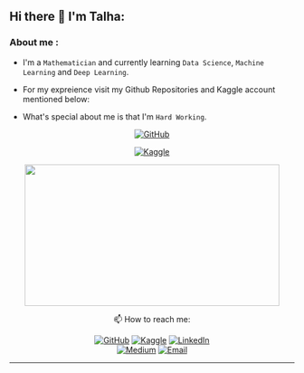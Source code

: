 ## Hi there 👋 I'm Talha:

<!--
**HaiderQadri/HaiderQadri** is a ✨ _special_ ✨ repository because its `README.md` (this file) appears on your GitHub profile.

Here are some ideas to get you started:

- 🔭 I’m currently working on ...
- 🌱 I’m currently learning ...
- 👯 I’m looking to collaborate on ...
- 🤔 I’m looking for help with ...
- 💬 Ask me about ...
- 📫 How to reach me: ...
- 😄 Pronouns: ...
- ⚡ Fun fact: ...
-->

### About me :
  - I'm a `Mathematician` and currently learning `Data Science`, `Machine Learning` and `Deep Learning`.

  - For my expreience visit my Github Repositories and Kaggle account mentioned below:

  - What's special about me is that I'm `Hard Working`.
  
  <div id="header" align="center">
    
  [![GitHub](https://img.shields.io/badge/GitHub-Profile-blue?style=for-the-badge&logo=github)](https://github.com/TalhaAslam44) 
    
  [![Kaggle](https://img.shields.io/badge/Kaggle-Profile-blue?style=for-the-badge&logo=kaggle)](https://www.kaggle.com/ranatalha71)
    
<div align="center">
  <img src="https://assets-global.website-files.com/5c19100c2b50073e6ee69da1/60d35967a853a1b14851703b_All%20the%20data%20(1).gif" width="450" height="250"/>
</div>


:mailbox: How to reach me: 

[![GitHub](https://img.shields.io/badge/GitHub-Profile-blue?style=for-the-badge&logo=github)](https://github.com/TalhaAslam44) 
[![Kaggle](https://img.shields.io/badge/Kaggle-Profile-blue?style=for-the-badge&logo=kaggle)](https://www.kaggle.com/ranatalha71) 
[![LinkedIn](https://img.shields.io/badge/LinkedIn-Profile-blue?style=for-the-badge&logo=linkedin)](https://www.linkedin.com/in/talha-aslam-2693661b7/)  
[![Medium](https://img.shields.io/badge/Medium-Profile-blue?style=for-the-badge&logo=medium)](https://medium.com/@ranatalha30055)
[![Email](https://img.shields.io/badge/Email-Contact%20Me-red?style=for-the-badge&logo=email)](mailto:ranatalha30055@gmail.com)

---
